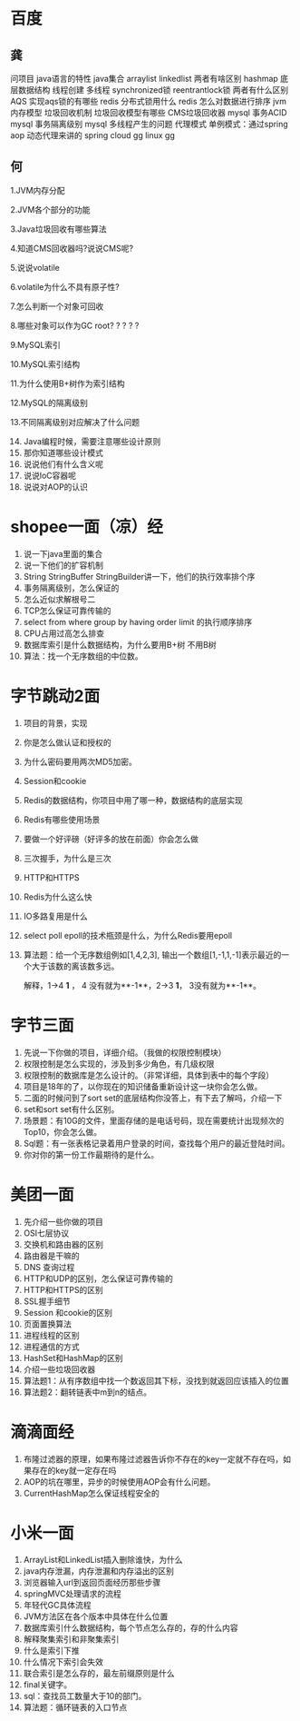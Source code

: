 # 百度

## 龚

问项目
java语言的特性
java集合 arraylist linkedlist
两者有啥区别
hashmap 底层数据结构
线程创建
多线程
synchronized锁
reentrantlock锁
两者有什么区别
AQS
实现aqs锁的有哪些
redis 分布式锁用什么
redis 怎么对数据进行排序
jvm 内存模型
垃圾回收机制
垃圾回收模型有哪些
CMS垃圾回收器
mysql 事务ACID
mysql 事务隔离级别
mysql 多线程产生的问题
代理模式
单例模式：通过spring aop 动态代理来讲的
spring cloud  gg
linux   gg

## 何

1.JVM内存分配

2.JVM各个部分的功能

3.Java垃圾回收有哪些算法

4.知道CMS回收器吗?说说CMS呢?

5.说说volatile

6.volatile为什么不具有原子性?

7.怎么判断一个对象可回收

8.哪些对象可以作为GC root? ? ? ? ?

9.MySQL索引

10.MySQL索引结构

11.为什么使用B+树作为索引结构

12.MySQL的隔离级别

13.不同隔离级别对应解决了什么问题

14. Java编程时候，需要注意哪些设计原则
15. 那你知道哪些设计模式
16. 说说他们有什么含义呢
17. 说说loC容器呢
18. 说说对AOP的认识



# shopee一面（凉）经

1. 说一下java里面的集合
2. 说一下他们的扩容机制
3. String StringBuffer StringBuilder讲一下，他们的执行效率排个序
4. 事务隔离级别，怎么保证的
5. 怎么近似求解根号二
6. TCP怎么保证可靠传输的
7. select from where group by having order limit 的执行顺序排序
8. CPU占用过高怎么排查
9. 数据库索引是什么数据结构，为什么要用B+树 不用B树
10. 算法：找一个无序数组的中位数。



# 字节跳动2面

1. 项目的背景，实现

2. 你是怎么做认证和授权的

3. 为什么密码要用两次MD5加密。

4. Session和cookie

5. Redis的数据结构，你项目中用了哪一种，数据结构的底层实现

6. Redis有哪些使用场景

7. 要做一个好评磅（好评多的放在前面）你会怎么做

8. 三次握手，为什么是三次

9. HTTP和HTTPS

10. Redis为什么这么快

11. IO多路复用是什么

12. select poll epoll的技术瓶颈是什么，为什么Redis要用epoll

13. 算法题：给一个无序数组例如[1,4,2,3], 输出一个数组[1,-1,1,-1]表示最近的一个大于该数的离该数多远。

	解释，1->4  **1** ，  4 没有就为**-1**，2->3  **1**，  3没有就为**-1**。

# 字节三面

1. 先说一下你做的项目，详细介绍。（我做的权限控制模块）
2. 权限控制是怎么实现的，涉及到多少角色，有几级权限
3. 权限控制的数据库是怎么设计的。（非常详细，具体到表中的每个字段）
4. 项目是18年的了，以你现在的知识储备重新设计这一块你会怎么做。
5. 二面的时候问到了sort set的底层结构你没答上，有下去了解吗，介绍一下
6. set和sort set有什么区别。
7. 场景题：有10G的文件，里面存储的是电话号码，现在需要统计出现频次的Top10，你会怎么做。
8. Sql题：有一张表格记录着用户登录的时间，查找每个用户的最近登陆时间。
9. 你对你的第一份工作最期待的是什么。

# 美团一面

1. 先介绍一些你做的项目
2. OSI七层协议
3. 交换机和路由器的区别
4. 路由器是干嘛的
5. DNS 查询过程
6. HTTP和UDP的区别，怎么保证可靠传输的
7. HTTP和HTTPS的区别
8. SSL握手细节
9. Session 和cookie的区别
10. 页面置换算法
11. 进程线程的区别
12. 进程通信的方式
13. HashSet和HashMap的区别
14. 介绍一些垃圾回收器
15. 算法题1：从有序数组中找一个数返回其下标，没找到就返回应该插入的位置
16. 算法题2：翻转链表中m到n的结点。



# 滴滴面经

1. 布隆过滤器的原理，如果布隆过滤器告诉你不存在的key一定就不存在吗，如果存在的key就一定存在吗
2. AOP的坑在哪里，异步的时候使用AOP会有什么问题。
3. CurrentHashMap怎么保证线程安全的

# 小米一面

1. ArrayList和LinkedList插入删除谁快，为什么
2. java内存泄漏，内存泄漏和内存溢出的区别
3. 浏览器输入url到返回页面经历那些步骤
4. springMVC处理请求的流程
5. 年轻代GC具体流程
6. JVM方法区在各个版本中具体在什么位置
7. 数据库索引什么数据结构，每个节点怎么存的，存的什么内容
8. 解释聚集索引和非聚集索引
9. 什么是索引下推
10. 什么情况下索引会失效
11. 联合索引是怎么存的，最左前缀原则是什么
12. final关键字。
13. sql：查找员工数量大于10的部门。
14. 算法题：循环链表的入口节点

